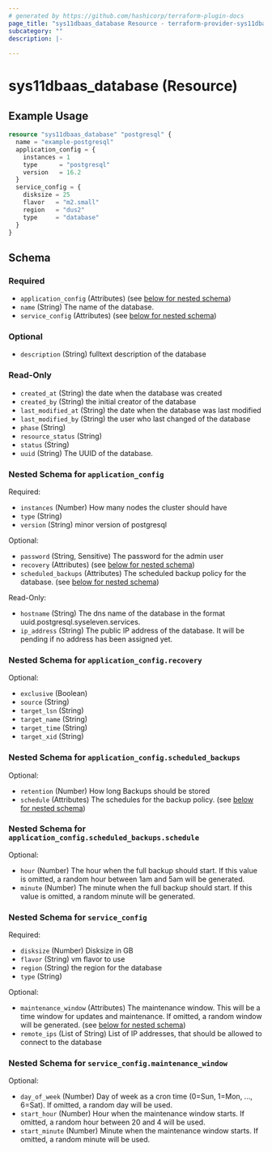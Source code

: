 ```yaml
---
# generated by https://github.com/hashicorp/terraform-plugin-docs
page_title: "sys11dbaas_database Resource - terraform-provider-sys11dbaas"
subcategory: ""
description: |-
  
---
```


# sys11dbaas_database (Resource)



## Example Usage

```terraform
resource "sys11dbaas_database" "postgresql" {
  name = "example-postgresql"
  application_config = {
    instances = 1
    type      = "postgresql"
    version   = 16.2
  }
  service_config = {
    disksize = 25
    flavor   = "m2.small"
    region   = "dus2"
    type     = "database"
  }
}
```

<!-- schema generated by tfplugindocs -->
## Schema

### Required

- `application_config` (Attributes) (see [below for nested schema](#nestedatt--application_config))
- `name` (String) The name of the database.
- `service_config` (Attributes) (see [below for nested schema](#nestedatt--service_config))

### Optional

- `description` (String) fulltext description of the database

### Read-Only

- `created_at` (String) the date when the database was created
- `created_by` (String) the initial creator of the database
- `last_modified_at` (String) the date when the database was last modified
- `last_modified_by` (String) the user who last changed of the database
- `phase` (String)
- `resource_status` (String)
- `status` (String)
- `uuid` (String) The UUID of the database.

<a id="nestedatt--application_config"></a>
### Nested Schema for `application_config`

Required:

- `instances` (Number) How many nodes the cluster should have
- `type` (String)
- `version` (String) minor version of postgresql

Optional:

- `password` (String, Sensitive) The password for the admin user
- `recovery` (Attributes) (see [below for nested schema](#nestedatt--application_config--recovery))
- `scheduled_backups` (Attributes) The scheduled backup policy for the database. (see [below for nested schema](#nestedatt--application_config--scheduled_backups))

Read-Only:

- `hostname` (String) The dns name of the database in the format uuid.postgresql.syseleven.services.
- `ip_address` (String) The public IP address of the database. It will be pending if no address has been assigned yet.

<a id="nestedatt--application_config--recovery"></a>
### Nested Schema for `application_config.recovery`

Optional:

- `exclusive` (Boolean)
- `source` (String)
- `target_lsn` (String)
- `target_name` (String)
- `target_time` (String)
- `target_xid` (String)


<a id="nestedatt--application_config--scheduled_backups"></a>
### Nested Schema for `application_config.scheduled_backups`

Optional:

- `retention` (Number) How long Backups should be stored
- `schedule` (Attributes) The schedules for the backup policy. (see [below for nested schema](#nestedatt--application_config--scheduled_backups--schedule))

<a id="nestedatt--application_config--scheduled_backups--schedule"></a>
### Nested Schema for `application_config.scheduled_backups.schedule`

Optional:

- `hour` (Number) The hour when the full backup should start. If this value is omitted, a random hour between 1am and 5am will be generated.
- `minute` (Number) The minute when the full backup should start. If this value is omitted, a random minute will be generated.




<a id="nestedatt--service_config"></a>
### Nested Schema for `service_config`

Required:

- `disksize` (Number) Disksize in GB
- `flavor` (String) vm flavor to use
- `region` (String) the region for the database
- `type` (String)

Optional:

- `maintenance_window` (Attributes) The maintenance window. This will be a time window for updates and maintenance. If omitted, a random window will be generated. (see [below for nested schema](#nestedatt--service_config--maintenance_window))
- `remote_ips` (List of String) List of IP addresses, that should be allowed to connect to the database

<a id="nestedatt--service_config--maintenance_window"></a>
### Nested Schema for `service_config.maintenance_window`

Optional:

- `day_of_week` (Number) Day of week as a cron time (0=Sun, 1=Mon, ..., 6=Sat). If omitted, a random day will be used.
- `start_hour` (Number) Hour when the maintenance window starts. If omitted, a random hour between 20 and 4 will be used.
- `start_minute` (Number) Minute when the maintenance window starts. If omitted, a random minute will be used.
